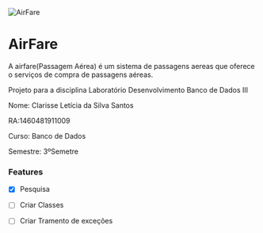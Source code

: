 ![AirFare](https://user-images.githubusercontent.com/51199730/112869026-16150280-9093-11eb-9184-ac37e9ba2630.gif)
# AirFare
A airfare(Passagem Aérea) é um sistema de passagens aereas que oferece o serviços de compra de passagens aéreas. 

Projeto para a disciplina Laboratório Desenvolvimento Banco de Dados III  

Nome: Clarisse Letícia da Silva Santos

RA:1460481911009

Curso: Banco de Dados

Semestre: 3ºSemetre

### Features

- [x] Pesquisa
- [ ] Criar Classes
- [ ] Criar Tramento de exceções

